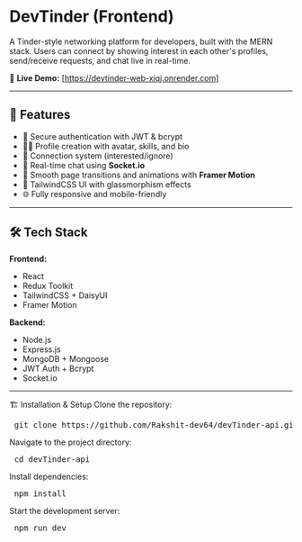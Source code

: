 # DevTinder (Frontend)

A Tinder-style networking platform for developers, built with the MERN stack. Users can connect by showing interest in each other's profiles, send/receive requests, and chat live in real-time.

🔗 **Live Demo:** [https://devtinder-web-xiqj.onrender.com]

---

## 🚀 Features

- 🔐 Secure authentication with JWT & bcrypt
- 🧑‍💻 Profile creation with avatar, skills, and bio
- 🤝 Connection system (interested/ignore)
- 💬 Real-time chat using **Socket.io**
- 🧭 Smooth page transitions and animations with **Framer Motion**
- 🎨 TailwindCSS UI with glassmorphism effects
- 🌐 Fully responsive and mobile-friendly

---

## 🛠 Tech Stack

**Frontend:**
- React
- Redux Toolkit
- TailwindCSS + DaisyUI
- Framer Motion

**Backend:**
- Node.js
- Express.js
- MongoDB + Mongoose
- JWT Auth + Bcrypt
- Socket.io

---

🏗️ Installation & Setup
Clone the repository:
<pre> git clone https://github.com/Rakshit-dev64/devTinder-api.git </pre>
Navigate to the project directory:
<pre> cd devTinder-api </pre>
Install dependencies:
<pre> npm install </pre>
Start the development server:
<pre> npm run dev </pre>

